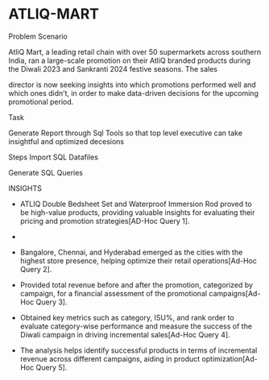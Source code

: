 # ATLIQ-MART

Problem Scenario

AtliQ Mart, a leading retail chain with over 50 supermarkets across southern India, ran a large-scale promotion on their AtliQ branded products during the Diwali 2023 and Sankranti 2024 festive seasons. The sales

director is now seeking insights into which promotions performed well and which ones didn’t, in order to make data-driven decisions for the upcoming promotional period.

Task

Generate Report through Sql Tools so that top level executive can take insightful and optimized decesions

Steps
Import SQL Datafiles

Generate SQL Queries

INSIGHTS

* ATLIQ Double Bedsheet Set and Waterproof Immersion Rod proved to be high-value products, providing valuable insights for evaluating their pricing and promotion strategies[AD-Hoc Query 1].
* 
* Bangalore, Chennai, and Hyderabad emerged as the cities with the highest store presence, helping optimize their retail operations[Ad-Hoc Query 2].

* Provided total revenue before and after the promotion, categorized by campaign, for a financial assessment of the promotional campaigns[Ad-Hoc Query 3].

* Obtained key metrics such as category, ISU%, and rank order to evaluate category-wise performance and measure the success of the Diwali campaign in driving incremental sales[Ad-Hoc Query 4].

* The analysis helps identify successful products in terms of incremental revenue across different campaigns, aiding in product optimization[Ad-Hoc Query 5].



